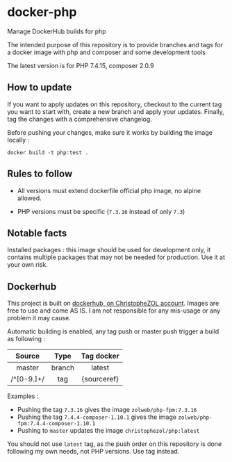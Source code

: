 # docker-php

Manage DockerHub builds for php

The intended purpose of this repository is to provide branches and tags for a docker image with php and composer and some development tools

The latest version is for PHP 7.4.15, composer 2.0.9

## How to update

If you want to apply updates on this repository, checkout to the current tag you want to start with, create a new branch and apply your updates. Finally, tag the changes with a comprehensive changelog.

Before pushing your changes, make sure it works by building the image locally :

    docker build -t php:test .

## Rules to follow

- All versions must extend dockerfile official php image, no alpine allowed.
    
- PHP versions must be specific (`7.3.16` instead of only `7.3`)

## Notable facts

Installed packages : this image should be used for development only, it contains multiple packages that may not be needed for production. Use it at your own risk.

## Dockerhub

This project is built on [dockerhub, on ChristopheZOL account](https://hub.docker.com/repository/docker/chrishautenne/php). Images are free to use and come AS IS. I am not responsible for any mis-usage or any problem it may cause.

Automatic building is enabled, any tag push or master push trigger a build as following :

| Source | Type | Tag docker |
|:------:|:----:|:----------:|
| master | branch | latest |
| /^[0-9.]+/ | tag | {sourceref} |

Examples :
- Pushing the tag `7.3.16` gives the image `zolweb/php-fpm:7.3.16`
- Pushing the tag `7.4.4-composer-1.10.1` gives the image `zolweb/php-fpm:7.4.4-composer-1.10.1`
- Pushing to `master` updates the image `christophezol/php:latest`

You should not use `latest` tag, as the push order on this repository is done following my own needs, not PHP versions. Use tag instead.